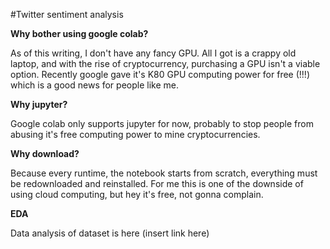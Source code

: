 #Twitter sentiment analysis

**Why bother using google colab?**

As of this writing, I don't have any fancy GPU. All I got is a crappy old laptop, and with the rise of cryptocurrency, purchasing a GPU isn't a viable option. Recently google gave it's K80 GPU computing power for free (!!!) which is a good news for people like me.

**Why jupyter?**

Google colab only supports jupyter for now, probably to stop people from abusing it's free computing power to mine cryptocurrencies.

**Why download?**

Because every runtime, the notebook starts from scratch, everything must be redownloaded and reinstalled. For me this is one of the downside of using cloud computing, but hey it's free, not gonna complain.

**EDA**

Data analysis of dataset is here (insert link here)
